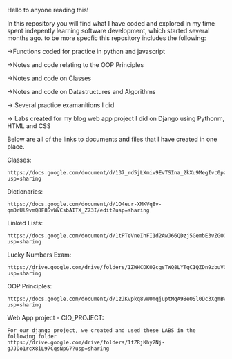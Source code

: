 Hello to anyone reading this!

In this repository you will find  what I have coded and explored in my time spent indepently learning software development, which started several months ago.
to be more specfic this repository includes the following:

  ->Functions coded for practice in python and  javascript
  
  ->Notes and code relating to the OOP Principles 
  
  ->Notes and code on Classes 
  
  ->Notes and code on Datastructures and Algorithms 
  
  -> Several practice examanitions I did
  
  -> Labs created for my blog web app project I did on Django using Pythonm, HTML and CSS
  
  Below are all of the links to documents and files that I have created in one place.


Classes:

    https://docs.google.com/document/d/137_rd5jLXmiv9EvTSIna_2kXu9MegIvc0pzrCoGis4U/edit?usp=sharing


Dictionaries:

    https://docs.google.com/document/d/1O4eur-XMKVq8v-qmDrUl9vmQ8F8SvWVCsbAITX_Z73I/edit?usp=sharing


Linked Lists:

    https://docs.google.com/document/d/1tPTeVneIhFI1d2AwJ66QDzj5GembE3vZGOGEX1OwOg8/edit?usp=sharing


Lucky Numbers Exam:

    https://drive.google.com/drive/folders/1ZWHCDKO2cgsTWQ8LYTqC1QZDn9zbuVCr?usp=sharing


OOP Principles:

    https://docs.google.com/document/d/1zJKvpkq8vW0mqjuptMqA98eOSl0Dc3XgmBWUwlK9xQY/edit?usp=sharing


Web App project - CIO_PROJECT:

    For our django project, we created and used these LABS in the following folder 
    https://drive.google.com/drive/folders/1fZRjKhy2Nj-gJJDo1rcX8iL97CqsNpG7?usp=sharing
